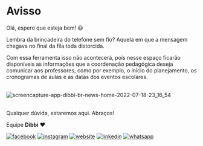 # Avisso

Olá, espero que esteja bem! :smiley:

Lembra da brincadeira do telefone sem fio? Aquela em que a mensagem chegava no final da fila toda distorcida.

Com essa ferramenta isso não acontecerá, pois nesse espaço ficarão disponíveis as informações que a coordenação pedagógica deseja comunicar aos professores, como por exemplo, o início do planejamento, os cronogramas de aulas e as datas dos eventos escolares.<br><br>

![screencapture-app-dibbi-br-news-home-2022-07-18-23_16_54](https://user-images.githubusercontent.com/94073830/179649830-7c3c6e73-12a0-4df2-b500-6d5b1dc23cae.png)


<br>Qualquer dúvida, estaremos aqui. Abraços!

Equipe **Dibbi** :heart:

[![facebook][1.1]][1]
[![instagram][2.1]][2]
[![website][3.1]][3]
[![linkedin][4.1]][4]
[![whatsapp][5.1]][5]

[1.1]: /icon.facebook.png (Siga nosso Instagram)   
[2.1]: /icon.instagram.png (Curta nossa Fanpage) 
[3.1]: /icon.website.png (Acesse nosso site)  
[4.1]: /icon.linkedin.png (Acompanhe nosso Linkedin)
[5.1]: /icon.whatsapp.png (Fale pelo Whatsapp)

[1]: https://www.facebook.com/dibbi.plataforma
[2]: https://www.instagram.com/dibbi.plataforma
[3]: https://dibbi.com.br
[4]: https://www.linkedin.com/company/dibbi-plataforma
[5]: https://api.whatsapp.com/send?phone=5585991077098&text=Ol%C3%A1,%20estou%20vindo%20do%20site%20e%20gostaria%20de%20mais%20informa%C3%A7%C3%B5es%20sobre%20a%20Dibbi

